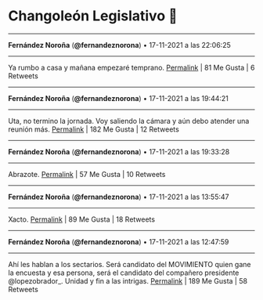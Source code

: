 # Changoleón Legislativo 🙈
*****
**Fernández Noroña** (**@fernandeznorona**) • 17-11-2021 a las 22:06:25
*****
Ya rumbo a casa y mañana empezaré temprano.
[Permalink](https://twitter.com/fernandeznorona/status/1461214188664090624) | 81 Me Gusta | 6 Retweets
*****
**Fernández Noroña** (**@fernandeznorona**) • 17-11-2021 a las 19:44:21
*****
Uta, no termino la jornada. Voy saliendo la cámara y aún debo atender una reunión más.
[Permalink](https://twitter.com/fernandeznorona/status/1461178438690168842) | 182 Me Gusta | 12 Retweets
*****
**Fernández Noroña** (**@fernandeznorona**) • 17-11-2021 a las 19:33:28
*****
Abrazote.
[Permalink](https://twitter.com/fernandeznorona/status/1461175699331436548) | 57 Me Gusta | 10 Retweets
*****
**Fernández Noroña** (**@fernandeznorona**) • 17-11-2021 a las 13:55:47
*****
Xacto.
[Permalink](https://twitter.com/fernandeznorona/status/1461090718009548807) | 89 Me Gusta | 18 Retweets
*****
**Fernández Noroña** (**@fernandeznorona**) • 17-11-2021 a las 12:47:59
*****
Ahí les hablan a los sectarios. Será candidato del MOVIMIENTO quien gane la encuesta y esa persona, será el candidato del compañero presidente @lopezobrador_. Unidad y fin a las intrigas.
[Permalink](https://twitter.com/fernandeznorona/status/1461073653261471744) | 189 Me Gusta | 58 Retweets